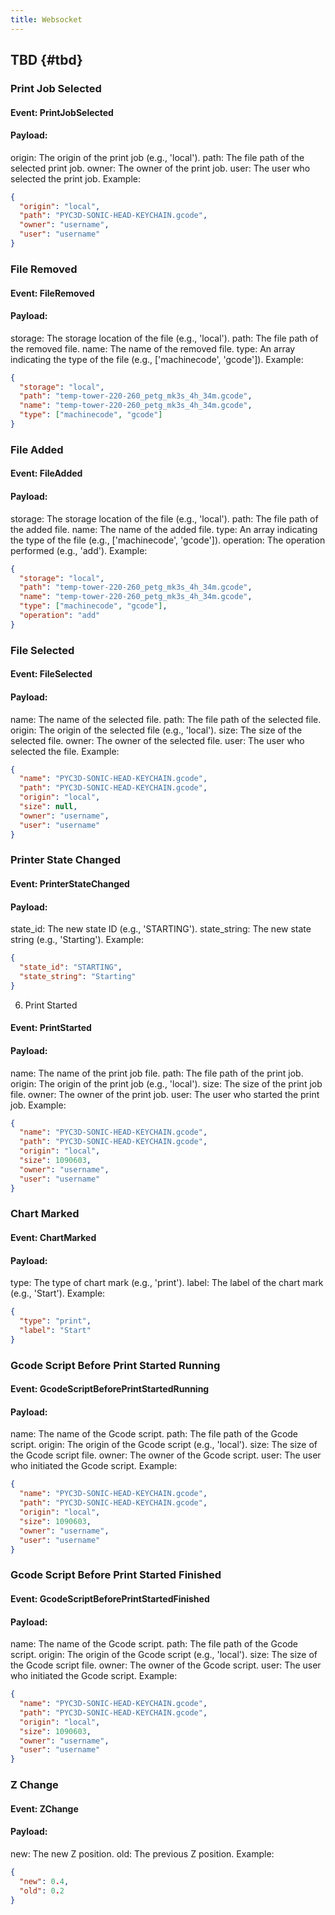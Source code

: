 ```yaml
---
title: Websocket
---
```


## TBD {#tbd}


### Print Job Selected
#### Event: PrintJobSelected

#### Payload:

origin: The origin of the print job (e.g., 'local').
path: The file path of the selected print job.
owner: The owner of the print job.
user: The user who selected the print job.
Example:

```json
{
  "origin": "local",
  "path": "PYC3D-SONIC-HEAD-KEYCHAIN.gcode",
  "owner": "username",
  "user": "username"
}
```

### File Removed
#### Event: FileRemoved

#### Payload:

storage: The storage location of the file (e.g., 'local').
path: The file path of the removed file.
name: The name of the removed file.
type: An array indicating the type of the file (e.g., ['machinecode', 'gcode']).
Example:

```json
{
  "storage": "local",
  "path": "temp-tower-220-260_petg_mk3s_4h_34m.gcode",
  "name": "temp-tower-220-260_petg_mk3s_4h_34m.gcode",
  "type": ["machinecode", "gcode"]
}
```

### File Added
#### Event: FileAdded

#### Payload:

storage: The storage location of the file (e.g., 'local').
path: The file path of the added file.
name: The name of the added file.
type: An array indicating the type of the file (e.g., ['machinecode', 'gcode']).
operation: The operation performed (e.g., 'add').
Example:

```json
{
  "storage": "local",
  "path": "temp-tower-220-260_petg_mk3s_4h_34m.gcode",
  "name": "temp-tower-220-260_petg_mk3s_4h_34m.gcode",
  "type": ["machinecode", "gcode"],
  "operation": "add"
}
```

### File Selected
#### Event: FileSelected

#### Payload:

name: The name of the selected file.
path: The file path of the selected file.
origin: The origin of the selected file (e.g., 'local').
size: The size of the selected file.
owner: The owner of the selected file.
user: The user who selected the file.
Example:

```json
{
  "name": "PYC3D-SONIC-HEAD-KEYCHAIN.gcode",
  "path": "PYC3D-SONIC-HEAD-KEYCHAIN.gcode",
  "origin": "local",
  "size": null,
  "owner": "username",
  "user": "username"
}
```

### Printer State Changed
#### Event: PrinterStateChanged

#### Payload:

state_id: The new state ID (e.g., 'STARTING').
state_string: The new state string (e.g., 'Starting').
Example:

```json
{
  "state_id": "STARTING",
  "state_string": "Starting"
}
```

6. Print Started
#### Event: PrintStarted

#### Payload:

name: The name of the print job file.
path: The file path of the print job.
origin: The origin of the print job (e.g., 'local').
size: The size of the print job file.
owner: The owner of the print job.
user: The user who started the print job.
Example:

```json
{
  "name": "PYC3D-SONIC-HEAD-KEYCHAIN.gcode",
  "path": "PYC3D-SONIC-HEAD-KEYCHAIN.gcode",
  "origin": "local",
  "size": 1090603,
  "owner": "username",
  "user": "username"
}
```

### Chart Marked
#### Event: ChartMarked

#### Payload:

type: The type of chart mark (e.g., 'print').
label: The label of the chart mark (e.g., 'Start').
Example:

```json
{
  "type": "print",
  "label": "Start"
}
```

### Gcode Script Before Print Started Running
#### Event: GcodeScriptBeforePrintStartedRunning

#### Payload:

name: The name of the Gcode script.
path: The file path of the Gcode script.
origin: The origin of the Gcode script (e.g., 'local').
size: The size of the Gcode script file.
owner: The owner of the Gcode script.
user: The user who initiated the Gcode script.
Example:

```json
{
  "name": "PYC3D-SONIC-HEAD-KEYCHAIN.gcode",
  "path": "PYC3D-SONIC-HEAD-KEYCHAIN.gcode",
  "origin": "local",
  "size": 1090603,
  "owner": "username",
  "user": "username"
}
```

### Gcode Script Before Print Started Finished
#### Event: GcodeScriptBeforePrintStartedFinished

#### Payload:

name: The name of the Gcode script.
path: The file path of the Gcode script.
origin: The origin of the Gcode script (e.g., 'local').
size: The size of the Gcode script file.
owner: The owner of the Gcode script.
user: The user who initiated the Gcode script.
Example:

```json
{
  "name": "PYC3D-SONIC-HEAD-KEYCHAIN.gcode",
  "path": "PYC3D-SONIC-HEAD-KEYCHAIN.gcode",
  "origin": "local",
  "size": 1090603,
  "owner": "username",
  "user": "username"
}
```

### Z Change
#### Event: ZChange

#### Payload:

new: The new Z position.
old: The previous Z position.
Example:

```json
{
  "new": 0.4,
  "old": 0.2
}
